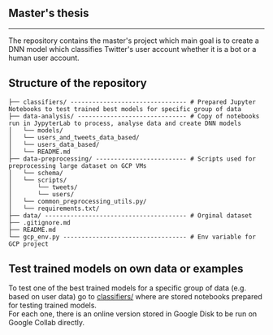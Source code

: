 ## Master's thesis

---

The repository contains the master's project which main goal is to create a DNN model which classifies Twitter's user account whether it is a bot or a human user account.

## Structure of the repository

```
├── classifiers/ -------------------------------- # Prepared Jupyter Notebooks to test trained best models for specific group of data
├── data-analysis/ ------------------------------ # Copy of notebooks run in JypyterLab to process, analyse data and create DNN models
│   └── models/
│   └── users_and_tweets_data_based/
│   └── users_data_based/
│   └── README.md
├── data-preprocessing/ ------------------------- # Scripts used for preprocessing large dataset on GCP VMs
│   └── schema/
│   └── scripts/
│       └── tweets/
│       └── users/
│   └── common_preprocessing_utils.py/
│   └── requirements.txt/
├── data/ --------------------------------------- # Orginal dataset
├── .gitignore.md
├── README.md
└── gcp_env.py ---------------------------------- # Env variable for GCP project
```

## Test trained models on own data or examples

To test one of the best trained models for a specific group of data (e.g. based on user data) go to [classifiers/](classifiers/) where are stored notebooks prepared for testing trained models.<br>
For each one, there is an online version stored in Google Disk to be run on Google Collab directly.
